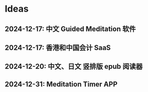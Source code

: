 # Ideas

## 2024-12-17: 中文 Guided Meditation 软件

## 2024-12-17: 香港和中国会计 SaaS

## 2024-12-20: 中文、日文 竖排版 epub 阅读器

## 2024-12-31: Meditation Timer APP